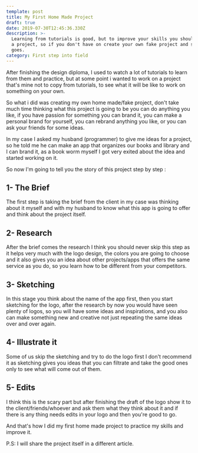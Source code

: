 ```yaml
---
template: post
title: My First Home Made Project
draft: true
date: 2019-07-30T12:45:36.330Z
description: >-
  Learning from tutorials is good, but to improve your skills you should work on
  a project, so if you don't have on create your own fake project and see how it
  goes.
category: First step into field
---
```

After finishing the design diploma, I used to watch a lot of tutorials to learn from them and practice, but at some point i wanted to work on a project that's mine not to copy from tutorials, to see what it will be like to work on something on your own.

So what i did was creating my own home made/fake project, don't take much time thinking what this project is going to be you can do anything you like, if you have passion for something you can brand it, you can make a personal brand for yourself, you can rebrand anything you like, or you can ask your friends for some ideas.

In my case I asked my husband (programmer) to give me ideas for a project, so he told me he can make an app that organizes our books and library and I can brand it, as a book worm myself I got very exited about the idea and started working on it.

So now I'm going to tell you the story of this project step by step :

## 1- The Brief

The first step is taking the brief from the client in my case was thinking about it myself and with my husband to know what this app is going to offer and think about the project itself.

## 2- Research

After the brief comes the research I think you should never skip this step as it helps very much with the logo design, the colors you are going to choose and it also gives you an idea about other projects/apps that offers the same service as you do, so you learn how to be different from your competitors.

## 3- Sketching

In this stage you think about the name of the app first, then you start sketching for the logo, after the research by now you would have seen plenty of logos, so you will have some ideas and inspirations, and you also can make something new and creative not just repeating the same ideas over and over again.

## 4- Illustrate it

Some of us skip the sketching and try to do the logo first I don't recommend it as sketching gives you ideas that you can filtrate and take the good ones only to see what will come out of them.

## 5- Edits

I think this is the scary part but after finishing the draft of the logo show it to the client/friends/whoever and ask them what they think about it and if there is any thing needs edits in your logo and then you're good to go.

And that's how I did my first home made project to practice my skills and improve it.

P.S: I will share the project itself in a different article.

##
